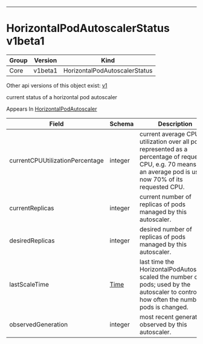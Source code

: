 

-----------
# HorizontalPodAutoscalerStatus v1beta1



Group        | Version     | Kind
------------ | ---------- | -----------
Core | v1beta1 | HorizontalPodAutoscalerStatus




<aside class="notice">Other api versions of this object exist: <a href="#horizontalpodautoscalerstatus-v1">v1</a> </aside>


current status of a horizontal pod autoscaler

<aside class="notice">
Appears In <a href="#horizontalpodautoscaler-v1beta1">HorizontalPodAutoscaler</a> </aside>

Field        | Schema     | Description
------------ | ---------- | -----------
currentCPUUtilizationPercentage | integer | current average CPU utilization over all pods, represented as a percentage of requested CPU, e.g. 70 means that an average pod is using now 70% of its requested CPU.
currentReplicas | integer | current number of replicas of pods managed by this autoscaler.
desiredReplicas | integer | desired number of replicas of pods managed by this autoscaler.
lastScaleTime | [Time](#time-unversioned) | last time the HorizontalPodAutoscaler scaled the number of pods; used by the autoscaler to control how often the number of pods is changed.
observedGeneration | integer | most recent generation observed by this autoscaler.






